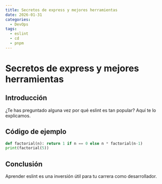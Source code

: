```yaml
---
title: Secretos de express y mejores herramientas
date: 2026-01-31
categories:
  - DevOps
tags:
  - eslint
  - cd
  - pnpm
---
```


# Secretos de express y mejores herramientas

## Introducción

¿Te has preguntado alguna vez por qué eslint es tan popular? Aquí te lo explicamos.

## Código de ejemplo

```python
def factorial(n): return 1 if n == 0 else n * factorial(n-1)
print(factorial(5))
```

## Conclusión

Aprender eslint es una inversión útil para tu carrera como desarrollador.